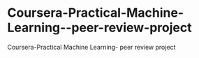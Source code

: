 # Coursera-Practical-Machine-Learning--peer-review-project
Coursera-Practical Machine Learning- peer review project
